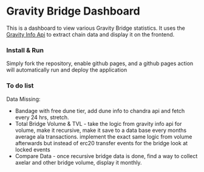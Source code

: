 # Gravity Bridge Dashboard
This is a dashboard to view various Gravity Bridge statistics. It uses the [Gravity Info Api](https://github.com/Gravity-Bridge/gravity-info-api) to extract chain data and display it on the frontend.

### Install & Run
Simply fork the repository, enable github pages, and a github pages action will automatically run and deploy the application

### To do list
Data Missing:
* Bandage with free dune tier, add dune info to chandra api and fetch every 24 hrs, stretch.
* Total Bridge Volume & TVL - take the logic from gravity info api for volume, make it recursive, make it save to a data base every months average ala transactions. implement the exact same logic from volume afterwards but instead of erc20 transfer events for the bridge look at locked events
* Compare Data - once recursive bridge data is done, find a way to collect axelar and other bridge volume, display it monthly.